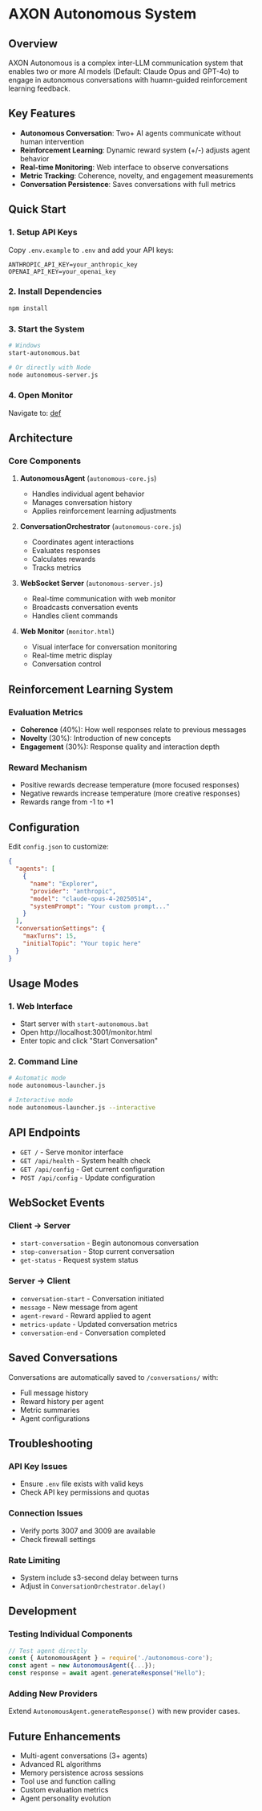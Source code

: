 # AXON Autonomous System

## Overview
AXON Autonomous is a complex inter-LLM communication system that enables two or more AI models (Default: Claude Opus and GPT-4o) to engage in autonomous conversations with huamn-guided reinforcement learning feedback.

## Key Features
- **Autonomous Conversation**: Two+ AI agents communicate without human intervention
- **Reinforcement Learning**: Dynamic reward system (+/-) adjusts agent behavior
- **Real-time Monitoring**: Web interface to observe conversations
- **Metric Tracking**: Coherence, novelty, and engagement measurements
- **Conversation Persistence**: Saves conversations with full metrics

## Quick Start

### 1. Setup API Keys
Copy `.env.example` to `.env` and add your API keys:
```
ANTHROPIC_API_KEY=your_anthropic_key
OPENAI_API_KEY=your_openai_key
```

### 2. Install Dependencies
```bash
npm install
```

### 3. Start the System
```bash
# Windows
start-autonomous.bat

# Or directly with Node
node autonomous-server.js
```

### 4. Open Monitor
Navigate to: [def]

## Architecture

### Core Components

1. **AutonomousAgent** (`autonomous-core.js`)
   - Handles individual agent behavior
   - Manages conversation history
   - Applies reinforcement learning adjustments

2. **ConversationOrchestrator** (`autonomous-core.js`)
   - Coordinates agent interactions
   - Evaluates responses
   - Calculates rewards
   - Tracks metrics

3. **WebSocket Server** (`autonomous-server.js`)
   - Real-time communication with web monitor
   - Broadcasts conversation events
   - Handles client commands

4. **Web Monitor** (`monitor.html`)
   - Visual interface for conversation monitoring
   - Real-time metric display
   - Conversation control

## Reinforcement Learning System

### Evaluation Metrics
- **Coherence** (40%): How well responses relate to previous messages
- **Novelty** (30%): Introduction of new concepts
- **Engagement** (30%): Response quality and interaction depth

### Reward Mechanism
- Positive rewards decrease temperature (more focused responses)
- Negative rewards increase temperature (more creative responses)
- Rewards range from -1 to +1

## Configuration

Edit `config.json` to customize:

```json
{
  "agents": [
    {
      "name": "Explorer",
      "provider": "anthropic",
      "model": "claude-opus-4-20250514",
      "systemPrompt": "Your custom prompt..."
    }
  ],
  "conversationSettings": {
    "maxTurns": 15,
    "initialTopic": "Your topic here"
  }
}
```

## Usage Modes

### 1. Web Interface
- Start server with `start-autonomous.bat`
- Open http://localhost:3001/monitor.html
- Enter topic and click "Start Conversation"

### 2. Command Line
```bash
# Automatic mode
node autonomous-launcher.js

# Interactive mode
node autonomous-launcher.js --interactive
```

## API Endpoints

- `GET /` - Serve monitor interface
- `GET /api/health` - System health check
- `GET /api/config` - Get current configuration
- `POST /api/config` - Update configuration

## WebSocket Events

### Client → Server
- `start-conversation` - Begin autonomous conversation
- `stop-conversation` - Stop current conversation
- `get-status` - Request system status

### Server → Client
- `conversation-start` - Conversation initiated
- `message` - New message from agent
- `agent-reward` - Reward applied to agent
- `metrics-update` - Updated conversation metrics
- `conversation-end` - Conversation completed

## Saved Conversations

Conversations are automatically saved to `/conversations/` with:
- Full message history
- Reward history per agent
- Metric summaries
- Agent configurations

## Troubleshooting

### API Key Issues
- Ensure `.env` file exists with valid keys
- Check API key permissions and quotas

### Connection Issues
- Verify ports 3007  and 3009 are available
- Check firewall settings

### Rate Limiting
- System include s3-second delay between turns
- Adjust in `ConversationOrchestrator.delay()`

## Development

### Testing Individual Components
```javascript
// Test agent directly
const { AutonomousAgent } = require('./autonomous-core');
const agent = new AutonomousAgent({...});
const response = await agent.generateResponse("Hello");
```

### Adding New Providers
Extend `AutonomousAgent.generateResponse()` with new provider cases.

## Future Enhancements
- Multi-agent conversations (3+ agents)
- Advanced RL algorithms
- Memory persistence across sessions
- Tool use and function calling
- Custom evaluation metrics
- Agent personality evolution

[def]: http://localhost:3009/monitor.html